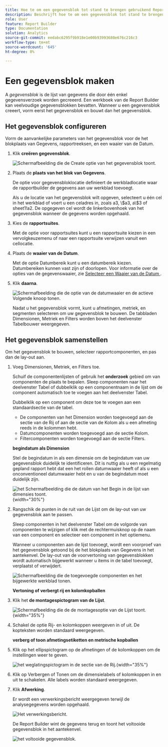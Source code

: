 ```yaml
---
title: Hoe te om een gegevensblok tot stand te brengen gebruikend Report Builder
description: Beschrijft hoe te om een gegevensblok tot stand te brengen.
role: User
feature: Report Builder
type: Documentation
solution: Analytics
source-git-commit: eedabc6295f9b918e1e00b93993680e676c216c3
workflow-type: tm+mt
source-wordcount: '645'
ht-degree: 0%

---
```


# Een gegevensblok maken

A *gegevensblok* is de lijst van gegevens die door één enkel gegevensverzoek worden gecreeerd. Een werkboek van de Report Builder kan veelvoudige gegevensblokken bevatten. Wanneer u een gegevensblok creeert, vorm eerst het gegevensblok en bouwt dan het gegevensblok.

## Het gegevensblok configureren

Vorm de aanvankelijke parameters van het gegevensblok voor de het blokplaats van Gegevens, rapportreeksen, en een waaier van de Datum.

1. Klik **creëren gegevensblok**.

   ![ Schermafbeelding die de Create optie van het gegevensblok toont.](./assets/create_db.png)

1. Plaats de **plaats van het blok van Gegevens**.

   De optie voor gegevensbloklocatie definieert de werkbladlocatie waar de rapportbuilder de gegevens aan uw werkblad toevoegt.

   Als u de locatie van het gegevensblok wilt opgeven, selecteert u één cel in het werkblad of voert u een celadres in, zoals a3, \\\$a3, a\\$3 of sheet1!a2. De opgegeven cel wordt de linkerbovenhoek van het gegevensblok wanneer de gegevens worden opgehaald.

1. Kies de **rapportsuites**.

   Met de optie voor rapportsuites kunt u een rapportsuite kiezen in een vervolgkeuzemenu of naar een rapportsuite verwijzen vanuit een cellocatie.

1. Plaats de **waaier van de Datum**.

   Met de optie Datumbereik kunt u een datumbereik kiezen. Datumbereiken kunnen vast zijn of doorlopen. Voor informatie over de opties van de gegevenswaaier, zie [ Selecteer een Waaier van de Datum ](select-date-range.md).

1. Klik **daarna**.

   ![ Schermafbeelding die de optie van de datumwaaier en de actieve Volgende knoop tonen.](./assets/choose_date_data_view3.png)

   Nadat u het gegevensblok vormt, kunt u afmetingen, metriek, en segmenten selecteren om uw gegevensblok te bouwen. De tabbladen Dimensionen, Metriek en Filters worden boven het deelvenster Tabelbouwer weergegeven.

## Het gegevensblok samenstellen

Om het gegevensblok te bouwen, selecteer rapportcomponenten, en pas dan de lay-out aan.

1. Voeg Dimensionen, Metriek, en Filters toe.

   Schuif de componentenlijsten of gebruik het **onderzoek** gebied om van componenten de plaats te bepalen. Sleep componenten naar het deelvenster Tabel of dubbelklik op een componentnaam in de lijst om de component automatisch toe te voegen aan het deelvenster Tabel.

   Dubbelklik op een component om deze toe te voegen aan een standaardsectie van de tabel.

   - De componenten van het Dimension worden toegevoegd aan de sectie van de Rij of aan de sectie van de Kolom als u een afmeting reeds in de kolommen hebt.
   - Datumcomponenten worden toegevoegd aan de sectie Kolom.
   - Filtercomponenten worden toegevoegd aan de sectie Filters.

   **begindatum als Dimension**

   Stel de begindatum in als een dimensie om de begindatum van uw gegevensblok duidelijk te identificeren. Dit is nuttig als u een regelmatig gepland rapport hebt dat een het rollen datumwaaier heeft of als u een onconventioneel datumwaaier hebt en u van de begindatum moet duidelijk zijn.

   ![ het Schermafbeelding die de datum van het Begin in de lijst van dimensies toont.](./assets/start-date-dimension.png){width="30%"}

1. Rangschik de punten in de ruit van de Lijst om de lay-out van uw gegevensblok aan te passen.

   Sleep componenten in het deelvenster Tabel om de volgorde van componenten te wijzigen of klik met de rechtermuisknop op de naam van een component en selecteer een component in het optiemenu.

   Wanneer u componenten aan de lijst toevoegt, wordt een voorproef van het gegevensblok getoond bij de het blokplaats van Gegevens in het aantekenvel. De lay-out van de voorvertoning van gegevensblokken wordt automatisch bijgewerkt wanneer u items in de tabel toevoegt, verplaatst of verwijdert.

   ![ Schermafbeelding die de toegevoegde componenten en het bijgewerkte werkblad tonen.](./assets/image10.png)

   **Vertoning of verbergt rij en kolomkopballen**

1. Klik het **de montagespictogram van de Lijst**.

   ![ Schermafbeelding die de de montagesoptie van de Lijst toont.](./assets/table-settings.png){width="35%"}

1. Schakel de optie Rij- en kolomkoppen weergeven in of uit. De kopteksten worden standaard weergegeven.

   **verberg of toon afmetingsetiketten en metrische kopballen**

1. Klik op het ellipspictogram op de afmetingen of de kolomkoppen om de instellingen weer te geven.

   ![ het weglatingspictogram in de sectie van de Rij.](./assets/row-heading.png){width="35%"}

1. Klik op Verbergen of Tonen om de dimensielabels of kolomkoppen in en uit te schakelen. Alle labels worden standaard weergegeven.

1. Klik **Afwerking**.

   Er wordt een verwerkingsbericht weergegeven terwijl de analysegegevens worden opgehaald.

   ![ Het verwerkingsbericht.](./assets/image11.png)

   De Report Builder wint de gegevens terug en toont het voltooide gegevensblok in het aantekenvel.

   ![ het voltooide gegevensblok.](./assets/image12.png)
